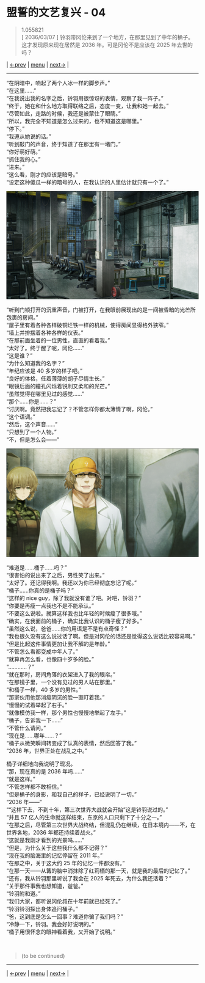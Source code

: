 # 盟誓的文艺复兴 - 04
> 1.055821  
> [ 2036/03/07 ] 铃羽带冈伦来到了一个地方，在那里见到了中年的桶子。这才发现原来现在居然是 2036 年。可是冈伦不是应该在 2025 年去世的吗？  

| [←prev](./0125) | [menu](../) | [next→](./0127) |

---

“在阴暗中，响起了两个人冰一样的脚步声。”  
“在这里……”  
“在我说出我的名字之后，铃羽用很惊讶的表情，观察了我一阵子。”  
“终于，她在和什么地方取得联络之后，态度一变，让我和她一起去。”  
“尽管如此，走路的时候，我还是被蒙住了眼睛。”  
“所以，我完全不知道是怎么过来的，也不知道这是哪里。”  
“停下。”  
“我遵从她说的话。”  
“听到敲门的声音，终于知道了在那里有一堵门。”  
“你好萌好萌。”  
“抓住我的心。”  
“进来。”  
“这么看，刚才的应该是暗号。”  
“设定这种傻瓜一样的暗号的人，在我认识的人里估计就只有一个了。”  

![](../static/image/0126-1.png)

“听到门锁打开的沉重声音，门被打开，在我眼前展现出的是一间被昏暗的光芒所包裹的房间。”  
“屋子里有着各种各样破铜烂铁一样的机械，使得房间显得格外狭窄。”  
“墙上并排摆着各种各样的仪表。”  
“在那前面坐着的一位男性，直直的看着我。”  
“太好了。终于醒了呢，冈伦……”  
“这是谁？”  
“为什么知道我的名字？”  
“年纪应该是 40 多岁的样子吧。”  
“良好的体格，任着薄薄的胡子尽情生长。”  
“眼镜后面的瞳孔闪烁着锐利又柔和的光芒。”  
“虽然觉得在哪里见过的感觉……”  
“那个……你是……？”  
“讨厌啊。竟然把我忘记了？不管怎样你都太薄情了啊，冈伦。”  
“这个语调。”  
“然后，这个声音……”  
“只想到了一个人物。”  
“不，但是怎么会——”  

![](../static/image/0126-2.png)

“难道是……桶子……吗？”  
“很害怕的说出来了之后，男性笑了出来。”  
“太好了。还记得我啊。我还以为你已经彻底忘记了呢。”  
“桶子……你真的是桶子吗？”  
“这样的 nice guy，除了我就没有谁了吧。对吧，铃羽？”  
“你要是再瘦一点我也不是不能承认。”  
“不要这么说啦。就算这样我也比年轻的时候瘦了很多哦。”  
“确实，在我面前的桶子，确实比我认识的桶子瘦了好多。”  
“虽然这么说，爸爸……你的用语是不是有点奇怪？”  
“我也很久没有这么说过话了啊。但是对冈伦的话还是觉得这么说话比较容易啊。”  
“但是比起这件事情更加让我不解的是年龄。”  
“不管怎么看都变成中年人了。”  
“就算再怎么看，也像四十岁多的脸。”  
“…………？”  
“就在那时，房间角落的衣架进入了我的眼帘。”  
“在那镜子里，一个没有见过的男人站在那里。”  
“和桶子一样，40 多岁的男性。”  
“那家伙用他那消瘦阴沉的脸一直盯着我。”  
“慢慢的试着举起了右手。”  
“就像模仿我一样，那个男性也慢慢地举起了左手。”  
“桶子，告诉我一下……”  
“不管什么请问。”  
“现在是……哪年……？”  
“桶子从微笑瞬间转变成了认真的表情，然后回答了我。”  
“2036 年，世界正处在战乱之中。”  

桶子详细地向我说明了现况。  
“那，现在真的是 2036 年吗……”  
“就是这样。”  
“不管怎样都不敢相信。”  
“但是桶子的身影，和我自己的样子，已经说明了一切。”  
“2036 年——”  
““这样下去，不到十年，第三次世界大战就会开始”这是铃羽说过的。”  
“并且 57 亿人的生命就这样结束，东京的人口只剩下了十分之一。”  
“在那之后，尽管第三次世界大战终结，但混乱仍在继续，在日本境内——不，在世界各地，2036 年都还持续着战火。”  
“这就是我刚才看到的光景吗……”  
“但是，为什么关于这些我什么都不记得？”  
“现在我的脑海里的记忆停留在 2011 年。”  
“在那之中，关于这大约 25 年的记忆一件都没有。”  
“在那一天——从篝的脑中消抹除了红莉栖的那一天，就是我的最后的记忆了。”  
“还有，我从铃羽那里听说了我会在 2025 年死去，为什么我还活着？”  
“关于那件事我也想知道，爸爸。”  
“铃羽附和道。”  
“我们大家，都听说冈伦叔在十年前就已经死了。”  
“铃羽铃羽探出身体追问桶子。”  
“爸，这到底是怎么一回事？难道你骗了我们吗？”  
“冷静一下，铃羽。我会好好说明的。”  
“桶子用很怀念的眼神看着我，又开始了说明。”  


<br/>

> (to be continued)
---

| [←prev](./0125) | [menu](../) | [next→](./0127) |
